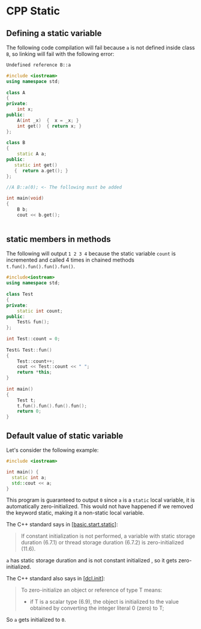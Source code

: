 # CPP Static

## Defining a static variable
The following code compilation will fail because ```a``` is not defined inside class ```B```, so linking will fail with the following error:
```sh
Undefined reference B::a
```
```cpp
#include <iostream>
using namespace std;
 
class A
{
private:
    int x;
public:
    A(int _x)  {  x = _x; }
    int get()  { return x; }
};
 
class B
{
    static A a;
public:
   static int get()
   {  return a.get(); }
};

//A B::a(0); <- The following must be added
 
int main(void)
{
    B b;
    cout << b.get();
   
```

## static members in methods
The following will output ```1 2 3 4``` because the static variable ```count``` is incremented and called 4 times in chained methods ```t.fun().fun().fun().fun()```.
```cpp
#include<iostream>
using namespace std;
 
class Test
{
private:
    static int count;
public:
    Test& fun(); 
};
 
int Test::count = 0;
 
Test& Test::fun()
{
    Test::count++;
    cout << Test::count << " ";
    return *this;
}
 
int main()
{
    Test t;
    t.fun().fun().fun().fun();
    return 0;
}
```
## Default value of static variable
Let's consider the following example:
```cpp
#include <iostream>

int main() {
  static int a;
  std::cout << a;
}
```
This program is guaranteed to output ```0``` since ```a``` is a ```static``` local variable, it is automatically zero-initialized. This would not have happened if we removed the keyword static, making it a non-static local variable.

The C++ standard says in [[basic.start.static](https://timsong-cpp.github.io/cppwp/n4659/basic.start.static#2)]:
>If constant initialization is not performed, a variable with static storage duration (6.7.1) or thread storage duration (6.7.2) is zero-initialized (11.6).

```a``` has static storage duration and is not constant initialized , so it gets zero-initialized.

The C++ standard also says in [[dcl.init](https://timsong-cpp.github.io/cppwp/n4659/dcl.init#6)]:
>To zero-initialize an object or reference of type T means:
> - if T is a scalar type (6.9), the object is initialized to the value obtained by converting the integer literal 0 (zero) to T;

So ```a``` gets initialized to ```0```.
